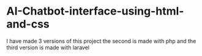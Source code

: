# AI-Chatbot-interface-using-html-and-css
I have made 3 versions of this project the second is made with php and the third version is made with laravel
